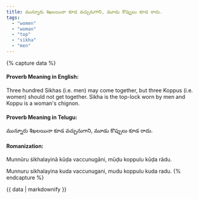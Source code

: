 ```yaml
---
title: మున్నూరు శిఖలయినా కూడ వచ్చునుగాని, మూడు కొప్పులు కూడ రాదు.
tags:
  - "women"
  - "woman"
  - "top"
  - "sikha"
  - "men"
---
```


{% capture data %}
#### Proverb Meaning in English:
Three hundred Sikhas (i.e. men) may come together, but three Koppus (i.e. women) should not get together.
Sikha is the top-lock worn by men and Koppu is a woman's chignon.

#### Proverb Meaning in Telugu:
మున్నూరు శిఖలయినా కూడ వచ్చునుగాని, మూడు కొప్పులు కూడ రాదు.

#### Romanization:
Munnūru śikhalayinā kūḍa vaccunugāni, mūḍu koppulu kūḍa rādu.

Munnuru sikhalayina kuda vaccunugani, mudu koppulu kuda radu.
{% endcapture %}

{{ data | markdownify }}

